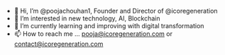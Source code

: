 - 👋 Hi, I’m @poojachouhan1, Founder and Director of @icoregeneration
- 👀 I’m interested in new technology, AI, Blockchain
- 🌱 I’m currently learning and improving with digital transformation
- 📫 How to reach me ... pooja@icoregeneration.com or contact@icoregeneration.com

<!---
poojachouhan1/poojachouhan1 is a ✨ special ✨ repository because its `README.md` (this file) appears on your GitHub profile.
You can click the Preview link to take a look at your changes.
--->
